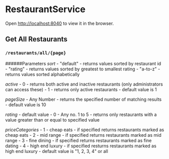 # RestaurantService
Open [http://localhost:8040](http://localhost:8040) to view it in the browser.
## Get All Restaurants
### `/restaurants/all/{page}`

######Parameters
*sort*
    - "default" - returns values sorted by restaurant id
    - "rating"  - returns values sorted by greatest to smallest rating 
    - "a-to-z"  - returns values sorted alphabetically 
    
*active* 
    - 0 - returns both active and inactive restaurants (only administrators can access these)
    - 1 - returns only active restaurants
    - default value is 1
    
*pageSize*
    - Any Number - returns the specified number of matching results
    - default value is 10
    
 *rating* - default value - 0
    - Any no. 1 to 5  - returns only restaurants with a value greater than or equal to specified value
 
 *priceCategories*
    - 1 -    cheap eats   - if specified returns restaurants marked as cheap eats
    - 2 -     mid range   - if specified returns restaurants marked as mid range
    - 3 -    fine dining  - if specified returns restaurants marked as fine dating
    - 4 - high end luxury - if specified resturns restaurants marked as high end luxury
    - default value is "1, 2, 3, 4" or all
